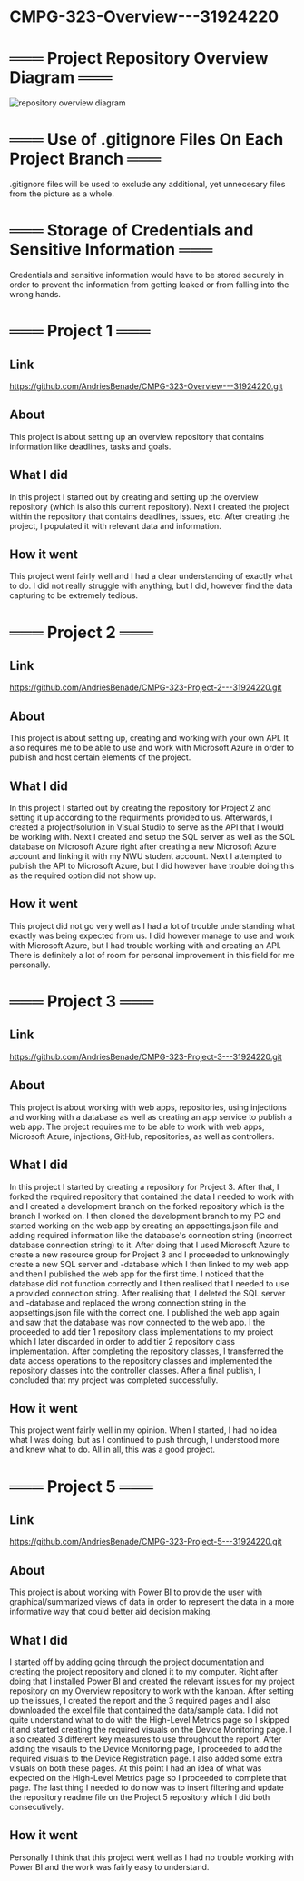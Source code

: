 # CMPG-323-Overview---31924220

# ═══ Project Repository Overview Diagram ═══
![repository overview diagram](https://user-images.githubusercontent.com/67644109/199455375-fe8b73b8-1654-4023-b88f-3d3b6c6b4702.png)
# ═══ Use of .gitignore Files On Each Project Branch ═══
.gitignore files will be used to exclude any additional, yet unnecesary files from the picture as a whole.
# ═══ Storage of Credentials and Sensitive Information ═══
Credentials and sensitive information would have to be stored securely in order to prevent the information from getting leaked or from falling into the wrong hands.

# ═══ Project 1 ═══
## Link
https://github.com/AndriesBenade/CMPG-323-Overview---31924220.git
## About
This project is about setting up an overview repository that contains information like deadlines, tasks and goals.
## What I did
In this project I started out by creating and setting up the overview repository (which is also this current repository). Next I created the project within the repository that contains deadlines, issues, etc. After creating the project, I populated it with relevant data and information.
## How it went
This project went fairly well and I had a clear understanding of exactly what to do. I did not really struggle with anything, but I did, however find the data capturing to be extremely tedious.

# ═══ Project 2 ═══
## Link
https://github.com/AndriesBenade/CMPG-323-Project-2---31924220.git
## About
This project is about setting up, creating and working with your own API. It also requires me to be able to use and work with Microsoft Azure in order to publish and host certain elements of the project.
## What I did
In this project I started out by creating the repository for Project 2 and setting it up according to the requirments provided to us. Afterwards, I created a project/solution in Visual Studio to serve as the API that I would be working with. Next I created and setup the SQL server as well as the SQL database on Microsoft Azure right after creating a new Microsoft Azure account and linking it with my NWU student account. Next I attempted to publish the API to Microsoft Azure, but I did however have trouble doing this as the required option did not show up.
## How it went
This project did not go very well as I had a lot of trouble understanding what exactly was being expected from us. I did however manage to use and work with Microsoft Azure, but I had trouble working with and creating an API. There is definitely a lot of room for personal improvement in this field for me personally.

# ═══ Project 3 ═══
## Link
https://github.com/AndriesBenade/CMPG-323-Project-3---31924220.git
## About
This project is about working with web apps, repositories, using injections and working with a database as well as creating an app service to publish a web app. The project requires me to be able to work with web apps, Microsoft Azure, injections, GitHub, repositories, as well as controllers.
## What I did
In this project I started by creating a repository for Project 3. After that, I forked the required repository that contained the data I needed to work with and I created a development branch on the forked repository which is the branch I worked on. I then cloned the development branch to my PC and started working on the web app by creating an appsettings.json file and adding required information like the database's connection string (incorrect database connection string) to it. After doing that I used Microsoft Azure to create a new resource group for Project 3 and I proceeded to unknowingly create a new SQL server and -database which I then linked to my web app and then I published the web app for the first time. I noticed that the database did not function correctly and I then realised that I needed to use a provided connection string. After realising that, I deleted the SQL server and -database and replaced the wrong connection string in the appsettings.json file with the correct one. I published the web app again and saw that the database was now connected to the web app. I the proceeded to add tier 1 repository class implementations to my project which I later discarded in order to add tier 2 repository class implementation. After completing the repository classes, I transferred the data access operations to the repository classes and implemented the repository classes into the controller classes. After a final publish, I concluded that my project was completed successfully.
## How it went
This project went fairly well in my opinion. When I started, I had no idea what I was doing, but as I continued to push through, I understood more and knew what to do. All in all, this was a good project.

# ═══ Project 5 ═══
## Link
https://github.com/AndriesBenade/CMPG-323-Project-5---31924220.git
## About
This project is about working with Power BI to provide the user with graphical/summarized views of data in order to represent the data in a more informative way that could better aid decision making.
## What I did
I started off by adding going through the project documentation and creating the project repository and cloned it to my computer. Right after doing that I installed Power BI and created the relevant issues for my project repository on my Overview repository to work with the kanban. After setting up the issues, I created the report and the 3 required pages and I also downloaded the excel file that contained the data/sample data. I did not quite understand what to do with the High-Level Metrics page so I skipped it and started creating the required visuals on the Device Monitoring page. I also created 3 different key measures to use throughout the report. After adding the visauls to the Device Monitoring page, I proceeded to add the required visuals to the Device Registration page. I also added some extra visuals on both these pages. At this point I had an idea of what was expected on the High-Level Metrics page so I proceeded to complete that page. The last thing I needed to do now was to insert filtering and update the repository readme file on the Project 5 repository which I did both consecutively.
## How it went
Personally I think that this project went well as I had no trouble working with Power BI and the work was fairly easy to understand.

